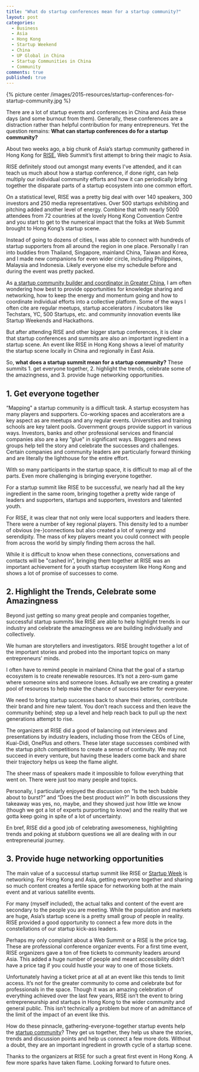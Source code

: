 ```yaml
---
title: "What do startup conferences mean for a startup community?"
layout: post
categories:
  - Business
  - Asia
  - Hong Kong
  - Startup Weekend
  - China
  - UP Global in China
  - Startup Communities in China
  - Community
comments: true
published: true
---
```


{% picture center /images/2015-resources/startup-conferences-for-startup-community.jpg %}

There are a lot of startup events and conferences in China and Asia these days (and some burnout from them). Generally, these conferences are a distraction rather than helpful contribution for many entrepreneurs. Yet the question remains: **What can startup conferences do for a startup community?**

About two weeks ago, a big chunk of Asia’s startup community gathered in Hong Kong for [RISE](http://https://riseconf.com/), Web Summit’s first attempt to bring their magic to Asia.

RISE definitely stood out amongst many events I've attended, and it can teach us much about how a startup conference, if done right, can help multiply our individual community efforts and how it can periodically bring together the disparate parts of a startup ecosystem into one common effort.

On a statistical level, RISE was a pretty big deal with over 140 speakers, 300 investors and 250 media representatives. Over 500 startups exhibiting and pitching added another level of energy. Combine that with nearly 5000 attendees from 72 countries at the lovely Hong Kong Convention Centre and you start to get to the numerical impact that the folks at Web Summit brought to Hong Kong’s startup scene.

Instead of going to dozens of cities, I was able to connect with hundreds of startup supporters from all around the region in one place. Personally I ran into buddies from Thailand, Singapore, mainland China, Taiwan and Korea, and I made new companions for even wider circle, including Philippines, Malaysia and Indonesia. Likely everyone else my schedule before and during the event was pretty packed.

As [a startup community builder and coordinator in Greater China](http://www.markwk.com/2015/06/startup-weekend-techstars-in-china-so.html), I am often wondering how best to provide opportunities for knowledge sharing and networking, how to keep the energy and momentum going and how to coordinate individual efforts into a collective platform. Some of the ways I often cite are regular meetups, startup accelerators / incubators like Techstars, YC, 500 Startups, etc. and community innovation events like Startup Weekends and Hackathons.

But after attending RISE and other bigger startup conferences, it is clear that startup conferences and summits are also an important ingredient in a startup scene. An event like RISE in Hong Kong shows a level of maturity the startup scene locally in China and regionally in East Asia.

So, **what does a startup summit mean for a startup community?** These summits 1. get everyone together, 2. highlight the trends, celebrate some of the amazingness, and 3. provide huge networking opportunities.

<!--more-->

## 1. Get everyone together

“Mapping" a startup community is a difficult task. A startup ecosystem has many players and supporters. Co-working spaces and accelerators are a key aspect as are meetups and any regular events. Universities and training schools are key talent pools. Government groups provide support in various ways. Investors, banks and other professional services and financial companies also are a key “glue" in significant ways. Bloggers and news groups help tell the story and celebrate the successes and challenges. Certain companies and community leaders are particularly forward thinking and are literally the lighthouse for the entire effort.

With so many participants in the startup space, it is difficult to map all of the parts. Even more challenging is bringing everyone together.

For a startup summit like RISE to be successful, we nearly had all the key ingredient in the same room, bringing together a pretty wide range of leaders and supporters, startups and supporters, investors and talented youth.

For RISE, it was clear that not only were local supporters and leaders there. There were a number of key regional players. This density led to a number of obvious (re-)connections but also created a lot of synergy and serendipity. The mass of key players meant you could connect with people from across the world by simply finding them across the hall.

While it is difficult to know when these connections, conversations and contacts will be "cashed in”, bringing them together at RISE was an important achievement for a youth startup ecosystem like Hong Kong and shows a lot of promise of successes to come.

## 2. Highlight the Trends, Celebrate some Amazingness

Beyond just getting so many great people and companies together, successful startup summits like RISE are able to help highlight trends in our industry and celebrate the amazingness we are building individually and collectively.

We human are storytellers and investigators. RISE brought together a lot of the important stories and probed into the important topics on many entrepreneurs' minds.

I often have to remind people in mainland China that the goal of a startup ecosystem is to create renewable resources. It’s not a zero-sum game where someone wins and someone loses. Actually we are creating a greater pool of resources to help make the chance of success better for everyone.

We need to bring startup successes back to share their stories, contribute their brand and hire new talent. You don’t reach success and then leave the community behind; step up a level and help reach back to pull up the next generations attempt to rise.

The organizers at RISE did a good of balancing out interviews and presentations by industry leaders, including those from the CEOs of Line, Kuai-Didi, OnePlus and others. These later stage successes combined with the startup pitch competitions to create a sense of continuity. We may not succeed in every venture, but having these leaders come back and share their trajectory helps us keep the flame alight.

The sheer mass of speakers made it impossible to follow everything that went on. There were just too many people and topics.

Personally, I particularly enjoyed the discussion on “Is the tech bubble about to burst?” and “Does the best product win?” In both discussions they takeaway was yes, no, maybe, and they showed just how little we know (though we got a lot of experts purporting to know) and the reality that we gotta keep going in spite of a lot of uncertainty.

En bref, RISE did a good job of celebrating awesomeness, highlighting trends and poking at stubborn questions we all are dealing with in our entrepreneurial journey.

## 3. Provide huge networking opportunities

The main value of a successul startup summit like RISE or [Startup Week](http://startupweek.co) is networking. For Hong Kong and Asia, getting everyone together and sharing so much content creates a fertile space for networking both at the main event and at various satellite events.

For many (myself included), the actual talks and content of the event are secondary to the people you are meeting. While the population and markets are huge, Asia’s startup scene is a pretty small group of people in reality. RISE provided a good opportunity to connect a few more dots in the constellations of our startup kick-ass leaders.

Perhaps my only complaint about a Web Summit or a RISE is the price tag. These are professional conference organizer events. For a first time event, RISE organizers gave a ton of free tickets to community leaders around Asia. This added a huge number of people and meant accessibility didn’t have a price tag if you could hustle your way to one of those tickets.

Unfortunately having a ticket price at all at an event like this tends to limit access. It’s not for the greater community to come and celebrate but for professionals in the space. Though it was an amazing celebration of everything achieved over the last few years, RISE isn’t the event to bring entrepreneurship and startups in Hong Kong to the wider community and general public. This isn’t technically a problem but more of an admittance of the limit of the impact of an event like this.

How do these pinnacle, gathering-everyone-together startup events help the [startup community](http://www.markwk.com/2015/07/china-startup-scene-circa-2015.html)? They get us together, they help us share the stories, trends and discussion points and help us connect a few more dots. Without a doubt, they are an important ingredient in growth cycle of a startup scene.

Thanks to the organizers at RISE for such a great first event in Hong Kong. A few more sparks have taken flame. Looking forward to future ones.
